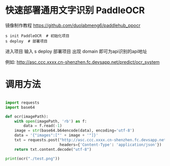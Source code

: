 # 快速部署通用文字识别 PaddleOCR

镜像制作教程 https://github.com/duolabmeng6/paddlehub_ppocr

```shell
s init PaddleOCR  # 初始化项目
s deploy  # 部署项目
```

进入项目 输入 s deploy 部署项目 出现 domain 即可为api识别的api地址

例如: http://asc.ccc.xxxx.cn-shenzhen.fc.devsapp.net/predict/ocr_system

# 调用方法
```python

import requests
import base64

def ocr(imagePath):
    with open(imagePath, 'rb') as f:
        data = f.read(-1)
    image = str(base64.b64encode(data), encoding='utf-8')
    data = '{"images":["' + image + '"]}'
    txt = requests.post("http://asc.ccc.xxxx.cn-shenzhen.fc.devsapp.net/predict/ocr_system", data=data,
                        headers={'Content-Type': 'application/json'})
    return txt.content.decode("utf-8")

print(ocr("./test.png"))




```